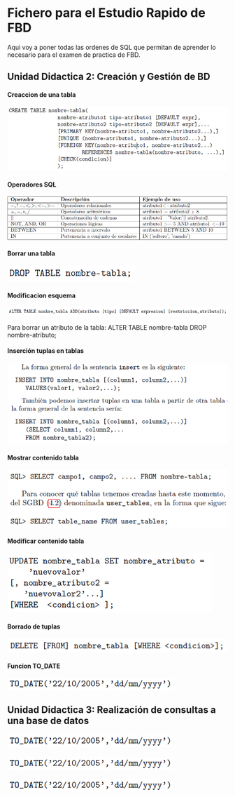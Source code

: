 # Fichero para el Estudio Rapido de FBD

Aqui voy a poner todas las ordenes de SQL que permitan de aprender lo necesario para el examen de practica de FBD.

## Unidad Didactica 2: Creación y Gestión de BD

#### Creaccion de una tabla

![create](./images/create.PNG)

#### Operadores SQL 

![operadores](./images/operadores.PNG)

#### Borrar una tabla

![droptable](./images/droptable.PNG)

#### Modificacion esquema

![altertable](./images/altertable.PNG)

Para borrar un atributo de la tabla:
    ALTER TABLE nombre-tabla DROP nombre-atributo;

#### Inserción tuplas en tablas

![insertinto](./images/insertinto.PNG)

#### Mostrar contenido tabla

![select](./images/select.PNG)

#### Modificar contenido tabla

![update](./images/update.PNG)

#### Borrado de tuplas

![deletetupla](./images/deletetupla.PNG)

#### Funcion TO_DATE

![todate](./images/todate.PNG)

## Unidad Didactica 3: Realización de consultas a una base de datos

#### 

![todate](./images/todate.PNG)

#### 

![todate](./images/todate.PNG)

#### 

![todate](./images/todate.PNG)

#### 